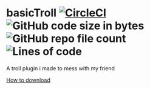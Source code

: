 # basicTroll [![CircleCI](https://circleci.com/gh/Satindar31/basicTroll/tree/main.svg?style=shield)](https://circleci.com/gh/Satindar31/basicTroll/tree/main) ![GitHub code size in bytes](https://img.shields.io/github/languages/code-size/Satindar31/basicTroll) ![GitHub repo file count](https://img.shields.io/github/directory-file-count/Satindar31/basicTroll) ![Lines of code](https://img.shields.io/tokei/lines/github/Satindar31/basicTroll)
A troll plugin i made to mess with my friend

[How to download](https://github.com/Satindar31/basicTroll/blob/main/how%20to%20download.md)
